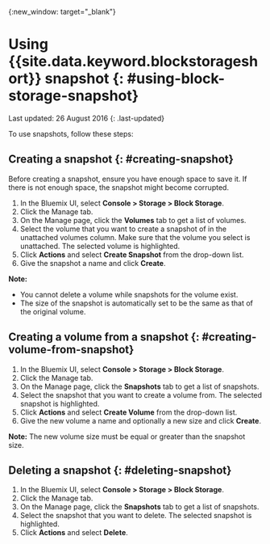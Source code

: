 {:new_window: target="_blank"} 


# Using {{site.data.keyword.blockstorageshort}} snapshot {: #using-block-storage-snapshot} 
Last updated: 26 August 2016
{: .last-updated}

To use snapshots, follow these steps:

## Creating a snapshot {: #creating-snapshot} 

Before creating a snapshot, ensure you have enough space to save it. If there is not enough space, the snapshot might become corrupted.

1.	In the Bluemix UI, select **Console > Storage > Block Storage**.
2.	Click the Manage tab.
3.	On the Manage page, click the **Volumes** tab to get a list of volumes.
4.	Select the volume that you want to create a snapshot of in the unattached volumes column. Make sure that the volume you select is   unattached. The selected volume is highlighted. 
5.	Click **Actions** and select **Create Snapshot** from the drop-down list.
6.	Give the snapshot a name and click **Create**.

**Note:** 

* You cannot delete a volume while snapshots for the volume exist. 
* The size of the snapshot is automatically set to be the same as that of the original volume.

## Creating a volume from a snapshot {: #creating-volume-from-snapshot}

1.	In the Bluemix UI, select **Console > Storage > Block Storage**.
2.	Click the Manage tab.
3.	On the Manage page, click the **Snapshots** tab to get a list of snapshots.
4.	Select the snapshot that you want to create a volume from. The selected snapshot is highlighted.
5.	Click **Actions** and select **Create Volume** from the drop-down list.
6.	Give the new volume a name and optionally a new size and click **Create**. 

**Note:** The new volume size must be equal or greater than the snapshot size. 

## Deleting a snapshot {: #deleting-snapshot}

1.	In the Bluemix UI, select **Console > Storage > Block Storage**.
2.	Click the Manage tab.
3.	On the Manage page, click the **Snapshots** tab to get a list of snapshots.
4.	Select the snapshot that you want to delete. The selected snapshot is highlighted.
5.	Click **Actions** and select **Delete**. 



